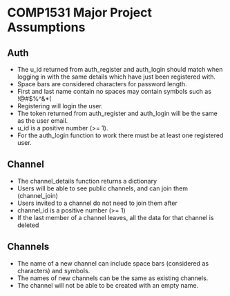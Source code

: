 # COMP1531 Major Project Assumptions

## Auth
* The u_id returned from auth_register and auth_login should match when logging in with the same details which have just been registered with.
* Space bars are considered characters for password length.
* First and last name contain no spaces may contain symbols such as !@#$%^&*(
* Registering will login the user.
* The token returned from auth_register and auth_login will be the same as the user email.
* u_id is a positive number (>= 1).
* For the auth_login function to work there must be at least one registered user.

## Channel
* The channel_details function returns a dictionary
* Users will be able to see public channels, and can join them (channel_join)
* Users invited to a channel do not need to join them after
* channel_id is a positive number (>= 1)
* If the last member of a channel leaves, all the data for that channel is deleted

## Channels
* The name of a new channel can include space bars (considered as characters) and symbols.
* The names of new channels can be the same as existing channels.
* The channel will not be able to be created with an empty name.
